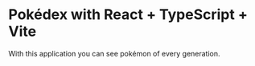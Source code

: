# Pokédex with React + TypeScript + Vite

With this application you can see pokémon of every generation.